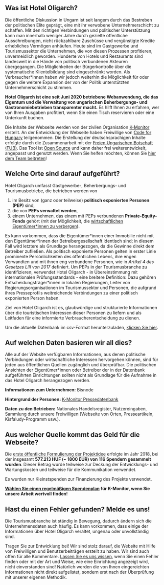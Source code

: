 <section>

# Was ist Hotel Oligarch?

Die öffentliche Diskussion in Ungarn ist seit langem durch das Bestreben der politischen Elite geprägt, eine mit ihr verwobene Unternehmerschicht zu schaffen. Mit den richtigen Verbindungen und politischer Unterstützung kann man innerhalb weniger Jahre durch gezielte öffentliche Ausschreibungen, nicht rückzahlbare Zuschüsse und vergünstigte Kredite erhebliches Vermögen anhäufen. Heute sind im Gastgewerbe und Tourismussektor die Unternehmen, die von diesen Prozessen profitieren, unvermeidlich geworden. Hunderte von Hotels und Restaurants sind landesweit in die Hände von politisch verbundenen Akteuren übergegangen. Die Möglichkeiten der Bürgerkontrolle über die systematische Klientelbildung sind eingeschränkt worden. Als Verbraucher\*innen haben wir jedoch weiterhin die Möglichkeit für oder gegen die weitere Expansion der von der Politik unterstützten Unternehmerschicht zu stimmen.

**Hotel Oligarch ist eine seit Juni 2020 betriebene Webanwendung, die das Eigentum und die Verwaltung von ungarischen Beherbergungs- und Gastronomiebetrieben transparenter macht.** Es hilft Ihnen zu erfahren, wer von Ihren Ausgaben profitiert, wenn Sie einen Tisch reservieren oder eine Unterkunft buchen.

Die Inhalte der Webseite werden von der zivilen Organisation [K-Monitor](https://k-monitor.hu/home) erstellt. An der Entwicklung der Webseite haben Freiwillige von [Code for Hungary](https://github.com/Code-for-Hungary) teilgenommen. Die Erstellung der deutschsprachigen Inhalte erfolgte durch die Zusammenarbeit mit der [Freien Ungarischen Botschaft (FUB)](https://freieungarischebotschaft.de/). Das Tool ist [Open Source](https://github.com/Code-for-Hungary/nerhotel) und kann daher frei weiterentwickelt, angepasst und genutzt werden. Wenn Sie helfen möchten, können Sie [hier dem Team beitreten](https://docs.google.com/forms/d/e/1FAIpQLSeep6bUaI0nC-ZelkPjdUdw_kvzAJu2XJc8qpNhAJeIRSyZEA/viewform)!
</section>

<section>

## Welche Orte sind darauf aufgeführt?

Hotel Oligarch umfasst Gastgewerbe-, Beherbergungs- und Tourismusbetriebe, die betrieben werden von

1) im Besitz von (ganz oder teilweise) **politisch exponierten Personen (PEP)** sind,
2) die von **PEPs verwaltet werden**,
3) einem Unternehmen, das einem mit PEPs verbundenen **Private-Equity-Fonds** gehört (mit der Möglichkeit, die [wirtschaftlichen Eigentümer\*innen zu verbergen](https://g7.hu/vallalat/20220214/a-meszaros-fele-alapokat-gazdagitja-a-magyar-cegek-profitjanak-6-szazaleka/)).

Es kann vorkommen, dass die Eigentümer\*innen einer Immobilie nicht mit den Eigentümer\*innen der Betreibergesellschaft identisch sind; in diesem Fall wird letztere als Grundlage herangezogen, da die Gewinne direkt dem Betreiber zufließen. Als politisch exponierte Personen gelten in erster Linie prominente Persönlichkeiten des öffentlichen Lebens, ihre engen Verwandten und mit ihnen eng verbundene Personen, wie in _Artikel 4 des Gesetzes LIII von 2017_ definiert. Um PEPs in der Tourismusbranche zu identifizieren, verwendet Hotel Oligarch - in Übereinstimmung mit internationalen Prüfungsstandards - eine breitere Definition: Dazu gehören Entscheidungsträger\*innen in lokalen Regierungen, Leiter von Regierungsorganisationen im Tourismussektor und Personen, die aufgrund ihres Presseprofils weitreichende Verbindungen zu einer politisch exponierten Person haben.

Ziel von Hotel Oligarch ist es, glaubwürdige und strukturierte Informationen über die touristischen Interessen dieser Personen zu liefern und als Leitfaden für eine informierte Verbraucherentscheidung zu dienen.

Um die aktuelle Datenbank im csv-Format herunterzuladen, [klicken Sie hier](/data-export).
</section>

<section>

## Auf welchen Daten basieren wir all dies?

Alle auf der Website verfügbaren Informationen, aus denen politische Verbindungen oder wirtschaftliche Interessen hervorgehen können, sind für jeden aus öffentlichen Quellen zugänglich und überprüfbar. Die politischen Ansichten der Eigentümer\*innen oder Betreiber der in der Datenbank aufgeführten Einrichtungen sollten nicht als Grundlage für die Aufnahme in das Hotel Oligarch herangezogen werden.

**Informationen zum Unternehmen:** Bisnode

**Hintergrund der Personen:** [K-Monitor Pressedatenbank](https://k-monitor.hu/adatbazis)

**Daten zu den Betrieben:** Nationales Handelsregister, Nutzereingaben, Sammlung durch unsere Freiwilligen (Webseite von Orten, Presseartikeln, Kisfaludy-Programm usw.).
</section>

<section>

## Aus welcher Quelle kommt das Geld für die Webseite?

Die [erste öffentliche Formulierung der Projektidee](https://k.blog.hu/2018/08/30/hotel_oligarch) erfolgte im Jahr 2018, bei der insgesamt **577.213 HUF (~ 1800 EUR) von 116 Spendern gesammelt wurden**. Dieser Betrag wurde teilweise zur Deckung der Entwicklungs- und Wartungskosten und teilweise für die Kommunikation verwendet.

Es wurden nur Kleinstspenden zur Finanzierung des Projekts verwendet.

**[Wählen Sie einen regelmäßigen Spendenplan](https://k-monitor.hu/support) für K-Monitor, wenn Sie unsere Arbeit wertvoll finden!**
</section>

<section>

## Hast du einen Fehler gefunden? Melde es uns!

Die Tourismusbranche ist ständig in Bewegung, dadurch ändern sich die Unternehmensdaten auch häufig. Es kann vorkommen, dass einige der Informationen über Hotel Oligarch veraltet, ungenau oder unvollständig sind.

Tragen Sie zur Entwicklung bei! Wir sind stolz darauf, die Website mit Hilfe von Freiwilligen und Benutzerbeiträgen erstellt zu haben. Wir sind auch offen für alle Kommentare. [Lassen Sie es uns wissen](info@k-monitor.hu), wenn Sie einen Fehler finden oder mit der Art und Weise, wie eine Einrichtung angezeigt wird, nicht einverstanden sind! Natürlich werden die von Ihnen eingereichten Informationen nicht direkt aufgelistet, sondern erst nach der Überprüfung mit unserer eigenen Methodik.
</section>
